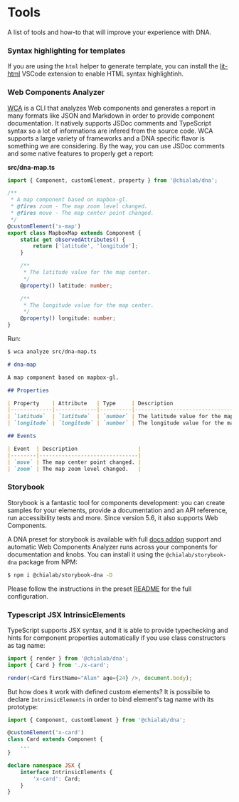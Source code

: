 # Tools

A list of tools and how-to that will improve your experience with DNA.

### Syntax highlighting for templates

If you are using the `html` helper to generate template, you can install the [lit-html](https://github.com/mjbvz/vscode-lit-html) VSCode extension to enable HTML syntax highlightinh.

### Web Components Analyzer

[WCA](https://www.npmjs.com/package/web-component-analyzer) is a CLI that analyzes Web components and generates a report in many formats like JSON and Markdown in order to provide component documentation. It natively supports JSDoc comments and TypeScript syntax so a lot of informations are infered from the source code. WCA supports a large variety of frameworks and a DNA specific flavor is something we are considering. By the way, you can use JSDoc comments and some native features to properly get a report:

**src/dna-map.ts**
```ts
import { Component, customElement, property } from '@chialab/dna';

/**
 * A map component based on mapbox-gl.
 * @fires zoom - The map zoom level changed.
 * @fires move - The map center point changed.
 */
@customElement('x-map')
export class MapboxMap extends Component {
    static get observedAttributes() {
        return ['latitude', 'longitude'];
    }

    /**
     * The latitude value for the map center.
     */
    @property() latitude: number;

    /**
     * The longitude value for the map center.
     */
    @property() longitude: number;
}
```

Run:

```sh
$ wca analyze src/dna-map.ts
```

```md
# dna-map

A map component based on mapbox-gl.

## Properties

| Property    | Attribute   | Type     | Description                             |
|-------------|-------------|----------|-----------------------------------------|
| `latitude`  | `latitude`  | `number` | The latitude value for the map center.  |
| `longitude` | `longitude` | `number` | The longitude value for the map center. |

## Events

| Event  | Description                   |
|--------|-------------------------------|
| `move` | The map center point changed. |
| `zoom` | The map zoom level changed.   |
```


### Storybook

Storybook is a fantastic tool for components development: you can create samples for your elements, provide a documentation and an API reference, run accessibility tests and more. Since version 5.6, it also supports Web Components.

A DNA preset for storybook is available with full [docs addon](https://github.com/storybookjs/storybook/tree/master/addons/docs) support and automatic Web Components Analyzer runs across your components for documentation and knobs. You can install it using the `@chialab/storybook-dna` package from NPM:

```sh
$ npm i @chialab/storybook-dna -D
```

Please follow the instructions in the preset [README](https://github.com/chialab/storybook-dna) for the full configuration.

### Typescript JSX IntrinsicElements

TypeScript supports JSX syntax, and it is able to provide typechecking and hints for component properties automatically if you use class constructors as tag name:

```ts
import { render } from '@chialab/dna';
import { Card } from './x-card';

render(<Card firstName="Alan" age={24} />, document.body);
```

But how does it work with defined custom elements? It is possibile to declare `IntrinsicElements` in order to bind element's tag name with its prototype:

```ts
import { Component, customElement } from '@chialab/dna';

@customElement('x-card')
class Card extends Component {
    ...
}

declare namespace JSX {
    interface IntrinsicElements {
        'x-card': Card;
    }
}
```
